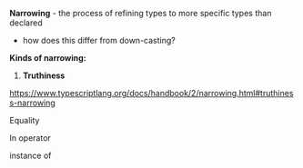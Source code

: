 

**Narrowing** - the process of refining types to more specific types than declared

- how does this differ from down-casting? 



**Kinds of narrowing:** 

1. **Truthiness**

https://www.typescriptlang.org/docs/handbook/2/narrowing.html#truthiness-narrowing

Equality



In operator



instance of